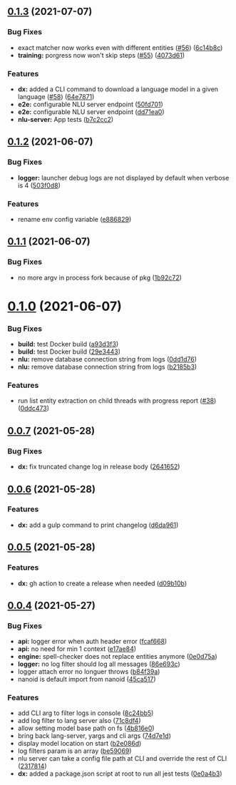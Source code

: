 ## [0.1.3](https://github.com/botpress/nlu/compare/v0.1.2...v0.1.3) (2021-07-07)


### Bug Fixes

* exact matcher now works even with different entities ([#56](https://github.com/botpress/nlu/issues/56)) ([6c14b8c](https://github.com/botpress/nlu/commit/6c14b8ce6b14398fcdc621455382c0e18aaa0570))
* **training:** porgress now won't skip steps ([#55](https://github.com/botpress/nlu/issues/55)) ([4073d61](https://github.com/botpress/nlu/commit/4073d617edf19d683833ee8394ead2376c94fdfa))


### Features

* **dx:** added a CLI command to download a language model in a given language ([#58](https://github.com/botpress/nlu/issues/58)) ([64e7871](https://github.com/botpress/nlu/commit/64e78714ed47bf90744ba1dbf0ee300fd1a632a2))
* **e2e:** configurable NLU server endpoint ([50fd701](https://github.com/botpress/nlu/commit/50fd701111fb6ea3fb93772db12ee629df7de9cd))
* **e2e:** configurable NLU server endpoint ([dd71ea0](https://github.com/botpress/nlu/commit/dd71ea04311944dd7170611c9940222b80a7250f))
* **nlu-server:** App tests ([b7c2cc2](https://github.com/botpress/nlu/commit/b7c2cc25b5afe3b557b64239f908788d5b76e091))



## [0.1.2](https://github.com/botpress/nlu/compare/v0.1.1...v0.1.2) (2021-06-07)


### Bug Fixes

* **logger:** launcher debug logs are not displayed by default when verbose is 4 ([503f0d8](https://github.com/botpress/nlu/commit/503f0d8d040b00bf3fa1538acb2b6e40c4731f75))


### Features

* rename env config variable ([e886829](https://github.com/botpress/nlu/commit/e886829bc5b582f63e70a283406f1459b6f2821a))



## [0.1.1](https://github.com/botpress/nlu/compare/v0.1.0...v0.1.1) (2021-06-07)


### Bug Fixes

* no more argv in process fork because of pkg ([1b92c72](https://github.com/botpress/nlu/commit/1b92c72106f3140daf8820f6143c3ca63ea10034))



# [0.1.0](https://github.com/botpress/nlu/compare/v0.0.7...v0.1.0) (2021-06-07)


### Bug Fixes

* **build:** test Docker build ([a93d3f3](https://github.com/botpress/nlu/commit/a93d3f3d357e449b782d22af17625c510a1b155f))
* **build:** test Docker build ([29e3443](https://github.com/botpress/nlu/commit/29e34433de1e16353f96f6378b1305c926504975))
* **nlu:** remove database connection string from logs ([0dd1d76](https://github.com/botpress/nlu/commit/0dd1d763cc7eb45b520cbc37f4f6be4b65799dbb))
* **nlu:** remove database connection string from logs ([b2185b3](https://github.com/botpress/nlu/commit/b2185b3442ae80ad657e89d31934607e4d5c2b59))


### Features

* run list entity extraction on child threads with progress report ([#38](https://github.com/botpress/nlu/issues/38)) ([0ddc473](https://github.com/botpress/nlu/commit/0ddc4731365c5c9f98eea64d70491ee8ecadd25d))



## [0.0.7](https://github.com/botpress/nlu/compare/v0.0.6...v0.0.7) (2021-05-28)


### Bug Fixes

* **dx:** fix truncated change log in release body ([2641652](https://github.com/botpress/nlu/commit/2641652bf3b028d30a7407545702ec4e2d1a00dc))



## [0.0.6](https://github.com/botpress/nlu/compare/v0.0.5...v0.0.6) (2021-05-28)


### Features

* **dx:** add a gulp command to print changelog ([d6da961](https://github.com/botpress/nlu/commit/d6da96134f46c6808ea46d1d38fa36dbb46a5ee1))



## [0.0.5](https://github.com/botpress/nlu/compare/v0.0.4...v0.0.5) (2021-05-28)


### Features

* **dx:** gh action to create a release when needed ([d09b10b](https://github.com/botpress/nlu/commit/d09b10b856d86470265f0862c17e68ea133758be))



## [0.0.4](https://github.com/botpress/nlu/compare/v0.0.2...v0.0.4) (2021-05-27)

### Bug Fixes

- **api:** logger error when auth header error ([fcaf668](https://github.com/botpress/nlu/commit/fcaf668d94048e9bb3d26999e857ac0583eabf96))
- **api:** no need for min 1 context ([e17ae84](https://github.com/botpress/nlu/commit/e17ae84df4d9d1c9d2102ecf3c470547bcf35147))
- **engine:** spell-checker does not replace entities anymore ([0e0d75a](https://github.com/botpress/nlu/commit/0e0d75a8efa2bb00d9b5c3c08f5873cc66425251))
- **logger:** no log filter should log all messages ([86e693c](https://github.com/botpress/nlu/commit/86e693c579e5a2a88648dc9810f55821db69b00d))
- logger attach error no longuer throws ([b84f39a](https://github.com/botpress/nlu/commit/b84f39abd6eea9f8bdd56ec1dbaf5dad5a5e75d4))
- nanoid is default import from nanoid ([45ca517](https://github.com/botpress/nlu/commit/45ca517250002b230f455049a409867b60cc8836))

### Features

- add CLI arg to filter logs in console ([8c24bb5](https://github.com/botpress/nlu/commit/8c24bb522c4a81f599fe5dc349d06ae0fed1950f))
- add log filter to lang server also ([71c8df4](https://github.com/botpress/nlu/commit/71c8df46382e8eeeabe25c93bc6914d7d63c3918))
- allow setting model base path on fs ([4b816e0](https://github.com/botpress/nlu/commit/4b816e0dde2c5dcb568d731bbcb7d8080156450e))
- bring back lang-server, yargs and cli args ([74d7e1d](https://github.com/botpress/nlu/commit/74d7e1daf6d8f5ec4a0a237278e4e74656c87f70))
- display model location on start ([b2e086d](https://github.com/botpress/nlu/commit/b2e086d5760b45ba01d641e4da4f4fb72d4c0649))
- log filters param is an array ([be59069](https://github.com/botpress/nlu/commit/be590695976efb54a7cfb7f8e2e4cf9f8df3e8de))
- nlu server can take a config file path at CLI and override the rest of CLI ([2317814](https://github.com/botpress/nlu/commit/23178149a5f419538bd812353cc2db95d90883f3))
- **dx:** added a package.json script at root to run all jest tests ([0e0a4b3](https://github.com/botpress/nlu/commit/0e0a4b32919af84329a5b6f84ba70ff8a0be1b71))
